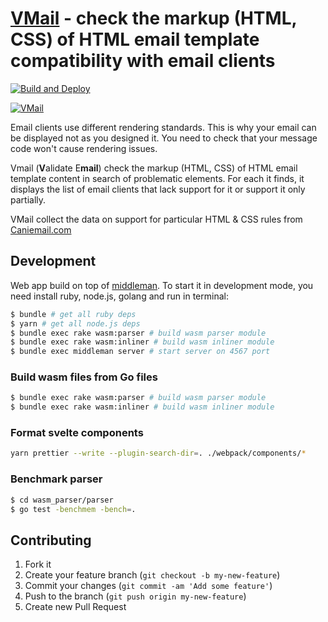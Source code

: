 # [VMail](https://vmail.leopard.in.ua/) - check the markup (HTML, CSS) of HTML email template compatibility with email clients

[![Build and Deploy](https://github.com/le0pard/vmail/actions/workflows/deploy.yml/badge.svg?branch=main)](https://github.com/le0pard/vmail/actions/workflows/deploy.yml)

[![VMail](https://user-images.githubusercontent.com/98444/142698496-ee804d5e-1108-47a0-95ba-6eedd72e7144.png)](https://vmail.leopard.in.ua/)

Email clients use different rendering standards. This is why your email can be displayed not as you designed it. You need to check that your message code won't cause rendering issues.

Vmail (**V**alidate E**mail**) check the markup (HTML, CSS) of HTML email template content in search of problematic elements. For each it finds, it displays the list of email clients that lack support for it or support it only partially.

VMail collect the data on support for particular HTML & CSS rules from [Caniemail.com](https://www.caniemail.com/)

## Development

Web app build on top of [middleman](http://middlemanapp.com/). To start it in development mode, you need install ruby, node.js, golang and run in terminal:

```bash
$ bundle # get all ruby deps
$ yarn # get all node.js deps
$ bundle exec rake wasm:parser # build wasm parser module
$ bundle exec rake wasm:inliner # build wasm inliner module
$ bundle exec middleman server # start server on 4567 port
```

### Build wasm files from Go files

```bash
$ bundle exec rake wasm:parser # build wasm parser module
$ bundle exec rake wasm:inliner # build wasm inliner module
```

### Format svelte components

```bash
yarn prettier --write --plugin-search-dir=. ./webpack/components/*
```

### Benchmark parser

```bash
$ cd wasm_parser/parser
$ go test -benchmem -bench=.
```

## Contributing

1. Fork it
2. Create your feature branch (`git checkout -b my-new-feature`)
3. Commit your changes (`git commit -am 'Add some feature'`)
4. Push to the branch (`git push origin my-new-feature`)
5. Create new Pull Request


